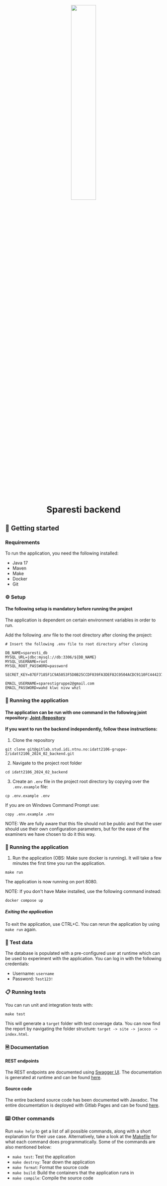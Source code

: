 <p align="center">
    <a href="https://gitlab.stud.idi.ntnu.no/idatt2106-gruppe-2/idatt2106_2024_02_backend" target="_blank">
        <img width="40%" src="https://cdn.discordapp.com/attachments/1229758495767658566/1235997795555475529/image.png?ex=66366826&is=663516a6&hm=45dc1766b8463011e2a354bbfe837cd8da5f9f8150cc68fde30f66cc5230c252&">
    </a>
    </p>
<h1 align="center">
                Sparesti backend 
</h1>

## 🚀 Getting started
### Requirements
To run the application, you need the following installed: 
- Java 17
- Maven
- Make
- Docker
- Git

### ⚙ Setup
#### The following setup is mandatory before running the project
The application is dependent on certain environment variables in order to run.

Add the following .env file to the root directory after cloning the project:
```
# Insert the following .env file to root directory after cloning

DB_NAME=sparesti_db
MYSQL_URL=jdbc:mysql://db:3306/${DB_NAME}
MYSQL_USERNAME=root
MYSQL_ROOT_PASSWORD=password

SECRET_KEY=87EF7185F1C9A5053F5D0B25CCDF039FA3DEF82C0504ACDC9110FC444237BC57

EMAIL_USERNAME=sparestigruppe2@gmail.com
EMAIL_PASSWORD=wakd klwc nivw whzl
```

### 🚗 Running the application
#### The application can be run with one command in the following joint repository: [Joint-Repository](https://gitlab.stud.idi.ntnu.no/idatt2106-gruppe-2/idatt2106_2024_02)

#### If you want to run the backend independently, follow these instructions:

1. Clone the repository
```
git clone git@gitlab.stud.idi.ntnu.no:idatt2106-gruppe-2/idatt2106_2024_02_backend.git
```
2. Navigate to the project root folder
```
cd idatt2106_2024_02_backend
```
3. Create an ```.env``` file in the project root directory by copying over the ```.env.example``` file: 
```
cp .env.example .env
```
If you are on Windows Command Prompt use: 
```
copy .env.example .env
```

NOTE: We are fully aware that this file should not be public and that the user should 
use their own configuration parameters, but 
for the ease of the examiners we have chosen to do it this way.


### 🚗 Running the application

1. Run the application (OBS: Make sure docker is running). It will take a few minutes the first time you run the application. 
```
make run
```
The application is now running on port 8080.

NOTE: If you don't have Make installed, use the following command instead: 
```
docker compose up
```

##### Exiting the application

To exit the application, use CTRL+C. You can rerun the application by using 
```make run``` again.

### 🧪 Test data
The database is populated with a pre-configured user at runtime which 
can be used to experiment with the application. You can log in with the following credentials:
- Username: ```username```
- Password: ```Test123!```

### 📋 Running tests
You can run unit and integration tests with: 
```
make test
```
This will generate a ```target``` folder with test coverage data. You can now find the report 
by navigating the folder structure: ```target -> site -> jacoco -> index.html```.

### 🗎 Documentation
#### REST endpoints
The REST endpoints are documented using [Swagger UI](https://swagger.io/tools/swagger-ui/). The documentation is generated at runtime and can be found [here](http://localhost:8080/swagger-ui/index.html).

#### Source code
The entire backend source code has been documented with Javadoc. The entire documentation is deployed with Gitlab Pages and can be found [here](https://idatt2106-2024-02-backend-idatt2106-gruppe-2-bae057cdb765bc09e0.pages.stud.idi.ntnu.no).

### ⌨️ Other commands
Run ```make help``` to get a list of all possible commands, along with a short explanation for their use case. Alternatively, take a look at the [Makefile](Makefile) for what each command does programmatically. Some of the commands are also mentioned below: 
- ```make test```: Test the application
- ```make destroy```: Tear down the application
- ```make format```: Format the source code
- ```make build```: Build the containers that the application runs in
- ```make compile```: Compile the source code
